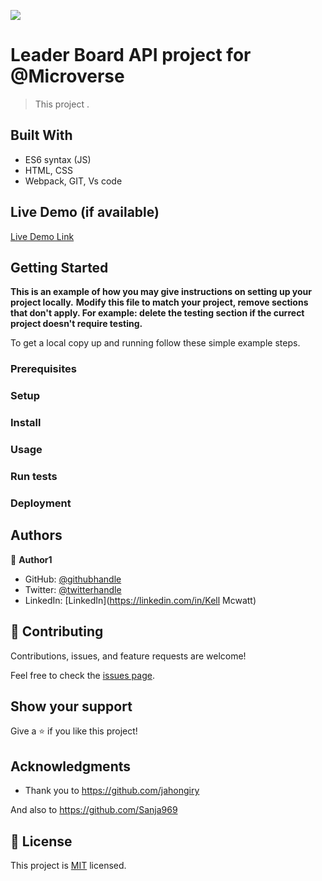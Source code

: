 ![](https://img.shields.io/badge/Microverse-blueviolet)

# Leader Board API project for @Microverse

> This project .


## Built With

- ES6 syntax (JS)
- HTML, CSS
- Webpack, GIT, Vs code

## Live Demo (if available)

[Live Demo Link](https://livedemo.com)


## Getting Started

**This is an example of how you may give instructions on setting up your project locally.**
**Modify this file to match your project, remove sections that don't apply. For example: delete the testing section if the currect project doesn't require testing.**


To get a local copy up and running follow these simple example steps.

### Prerequisites

### Setup

### Install

### Usage

### Run tests

### Deployment



## Authors

👤 **Author1**

- GitHub: [@githubhandle](https://github.com/CrystallineButterfly)
- Twitter: [@twitterhandle](https://twitter.com/CrystAlline_k42)
- LinkedIn: [LinkedIn](https://linkedin.com/in/Kell Mcwatt)

## 🤝 Contributing

Contributions, issues, and feature requests are welcome!

Feel free to check the [issues page](../../issues/).

## Show your support

Give a ⭐️ if you like this project!

## Acknowledgments

- Thank you to 
https://github.com/jahongiry

And also to 
https://github.com/Sanja969
## 📝 License

This project is [MIT](./MIT.md) licensed.
